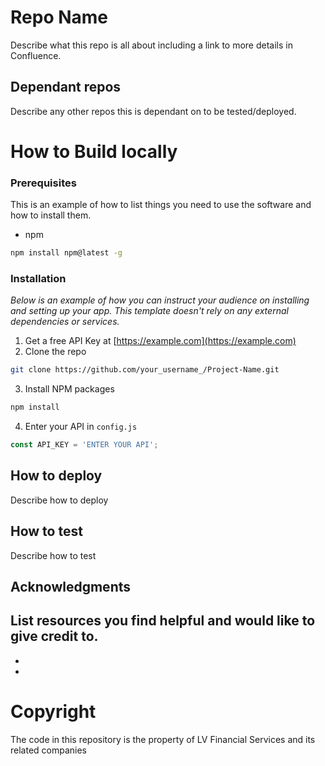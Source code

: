 # Repo Name
Describe what this repo is all about including a link to more details in Confluence.
## Dependant repos
Describe any other repos this is dependant on to be tested/deployed.
# How to Build locally
### Prerequisites
This is an example of how to list things you need to use the software and how to install them.
- npm
```sh
npm install npm@latest -g
```
### Installation
_Below is an example of how you can instruct your audience on installing and setting up your app. This template doesn't rely on any external dependencies or services._
1. Get a free API Key at [https://example.com](https://example.com)
2. Clone the repo
```sh
git clone https://github.com/your_username_/Project-Name.git
```
3. Install NPM packages
```sh
npm install
```
4. Enter your API in `config.js`
```js
const API_KEY = 'ENTER YOUR API';
```
## How to deploy
Describe how to deploy
## How to test
Describe how to test
## Acknowledgments
List resources you find helpful and would like to give credit to.
-
-
-
# Copyright
The code in this repository is the property of LV Financial Services and its related companies
